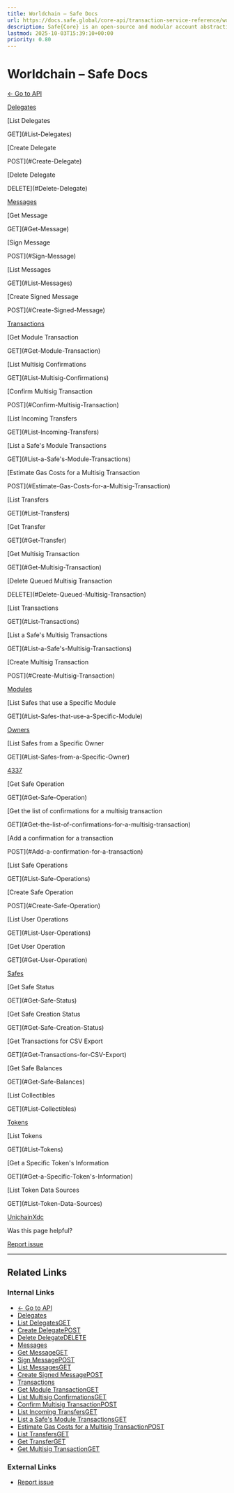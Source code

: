 ```yaml
---
title: Worldchain – Safe Docs
url: https://docs.safe.global/core-api/transaction-service-reference/worldchain
description: Safe{Core} is an open-source and modular account abstraction stack. Learn about its features and how to use it.
lastmod: 2025-10-03T15:39:10+00:00
priority: 0.80
---
```


# Worldchain – Safe Docs

[← Go to API](/core-api/transaction-service-overview)

[Delegates](#Delegates)

[List Delegates

GET](#List-Delegates)

[Create Delegate

POST](#Create-Delegate)

[Delete Delegate

DELETE](#Delete-Delegate)

[Messages](#Messages)

[Get Message

GET](#Get-Message)

[Sign Message

POST](#Sign-Message)

[List Messages

GET](#List-Messages)

[Create Signed Message

POST](#Create-Signed-Message)

[Transactions](#Transactions)

[Get Module Transaction

GET](#Get-Module-Transaction)

[List Multisig Confirmations

GET](#List-Multisig-Confirmations)

[Confirm Multisig Transaction

POST](#Confirm-Multisig-Transaction)

[List Incoming Transfers

GET](#List-Incoming-Transfers)

[List a Safe's Module Transactions

GET](#List-a-Safe's-Module-Transactions)

[Estimate Gas Costs for a Multisig Transaction

POST](#Estimate-Gas-Costs-for-a-Multisig-Transaction)

[List Transfers

GET](#List-Transfers)

[Get Transfer

GET](#Get-Transfer)

[Get Multisig Transaction

GET](#Get-Multisig-Transaction)

[Delete Queued Multisig Transaction

DELETE](#Delete-Queued-Multisig-Transaction)

[List Transactions

GET](#List-Transactions)

[List a Safe's Multisig Transactions

GET](#List-a-Safe's-Multisig-Transactions)

[Create Multisig Transaction

POST](#Create-Multisig-Transaction)

[Modules](#Modules)

[List Safes that use a Specific Module

GET](#List-Safes-that-use-a-Specific-Module)

[Owners](#Owners)

[List Safes from a Specific Owner

GET](#List-Safes-from-a-Specific-Owner)

[4337](#4337)

[Get Safe Operation

GET](#Get-Safe-Operation)

[Get the list of confirmations for a multisig transaction

GET](#Get-the-list-of-confirmations-for-a-multisig-transaction)

[Add a confirmation for a transaction

POST](#Add-a-confirmation-for-a-transaction)

[List Safe Operations

GET](#List-Safe-Operations)

[Create Safe Operation

POST](#Create-Safe-Operation)

[List User Operations

GET](#List-User-Operations)

[Get User Operation

GET](#Get-User-Operation)

[Safes](#Safes)

[Get Safe Status

GET](#Get-Safe-Status)

[Get Safe Creation Status

GET](#Get-Safe-Creation-Status)

[Get Transactions for CSV Export

GET](#Get-Transactions-for-CSV-Export)

[Get Safe Balances

GET](#Get-Safe-Balances)

[List Collectibles

GET](#List-Collectibles)

[Tokens](#Tokens)

[List Tokens

GET](#List-Tokens)

[Get a Specific Token's Information

GET](#Get-a-Specific-Token's-Information)

[List Token Data Sources

GET](#List-Token-Data-Sources)

[Unichain](/core-api/transaction-service-reference/unichain "Unichain")[Xdc](/core-api/transaction-service-reference/xdc "Xdc")

Was this page helpful?

[Report issue](https://github.com/safe-global/safe-docs/issues/new?assignees=&labels=nextra-feedback&projects=&template=nextra-feedback.yml&title=%5BFeedback%5D+)

---

## Related Links

### Internal Links

- [← Go to API](https://docs.safe.global/core-api/transaction-service-overview)
- [Delegates](https://docs.safe.global/core-api/transaction-service-reference/worldchain#Delegates)
- [List DelegatesGET](https://docs.safe.global/core-api/transaction-service-reference/worldchain#List-Delegates)
- [Create DelegatePOST](https://docs.safe.global/core-api/transaction-service-reference/worldchain#Create-Delegate)
- [Delete DelegateDELETE](https://docs.safe.global/core-api/transaction-service-reference/worldchain#Delete-Delegate)
- [Messages](https://docs.safe.global/core-api/transaction-service-reference/worldchain#Messages)
- [Get MessageGET](https://docs.safe.global/core-api/transaction-service-reference/worldchain#Get-Message)
- [Sign MessagePOST](https://docs.safe.global/core-api/transaction-service-reference/worldchain#Sign-Message)
- [List MessagesGET](https://docs.safe.global/core-api/transaction-service-reference/worldchain#List-Messages)
- [Create Signed MessagePOST](https://docs.safe.global/core-api/transaction-service-reference/worldchain#Create-Signed-Message)
- [Transactions](https://docs.safe.global/core-api/transaction-service-reference/worldchain#Transactions)
- [Get Module TransactionGET](https://docs.safe.global/core-api/transaction-service-reference/worldchain#Get-Module-Transaction)
- [List Multisig ConfirmationsGET](https://docs.safe.global/core-api/transaction-service-reference/worldchain#List-Multisig-Confirmations)
- [Confirm Multisig TransactionPOST](https://docs.safe.global/core-api/transaction-service-reference/worldchain#Confirm-Multisig-Transaction)
- [List Incoming TransfersGET](https://docs.safe.global/core-api/transaction-service-reference/worldchain#List-Incoming-Transfers)
- [List a Safe's Module TransactionsGET](https://docs.safe.global/core-api/transaction-service-reference/worldchain#List-a-Safe's-Module-Transactions)
- [Estimate Gas Costs for a Multisig TransactionPOST](https://docs.safe.global/core-api/transaction-service-reference/worldchain#Estimate-Gas-Costs-for-a-Multisig-Transaction)
- [List TransfersGET](https://docs.safe.global/core-api/transaction-service-reference/worldchain#List-Transfers)
- [Get TransferGET](https://docs.safe.global/core-api/transaction-service-reference/worldchain#Get-Transfer)
- [Get Multisig TransactionGET](https://docs.safe.global/core-api/transaction-service-reference/worldchain#Get-Multisig-Transaction)

### External Links

- [Report issue](https://github.com/safe-global/safe-docs/issues/new?assignees=&labels=nextra-feedback&projects=&template=nextra-feedback.yml&title=%5BFeedback%5D+)
